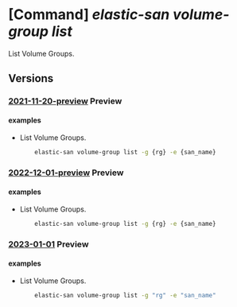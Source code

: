 # [Command] _elastic-san volume-group list_

List Volume Groups.

## Versions

### [2021-11-20-preview](/Resources/mgmt-plane/L3N1YnNjcmlwdGlvbnMve30vcmVzb3VyY2Vncm91cHMve30vcHJvdmlkZXJzL21pY3Jvc29mdC5lbGFzdGljc2FuL2VsYXN0aWNzYW5zL3t9L3ZvbHVtZWdyb3Vwcw==/2021-11-20-preview.xml) **Preview**

<!-- mgmt-plane /subscriptions/{}/resourcegroups/{}/providers/microsoft.elasticsan/elasticsans/{}/volumegroups 2021-11-20-preview -->

#### examples

- List Volume Groups.
    ```bash
        elastic-san volume-group list -g {rg} -e {san_name}
    ```

### [2022-12-01-preview](/Resources/mgmt-plane/L3N1YnNjcmlwdGlvbnMve30vcmVzb3VyY2Vncm91cHMve30vcHJvdmlkZXJzL21pY3Jvc29mdC5lbGFzdGljc2FuL2VsYXN0aWNzYW5zL3t9L3ZvbHVtZWdyb3Vwcw==/2022-12-01-preview.xml) **Preview**

<!-- mgmt-plane /subscriptions/{}/resourcegroups/{}/providers/microsoft.elasticsan/elasticsans/{}/volumegroups 2022-12-01-preview -->

#### examples

- List Volume Groups.
    ```bash
        elastic-san volume-group list -g {rg} -e {san_name}
    ```

### [2023-01-01](/Resources/mgmt-plane/L3N1YnNjcmlwdGlvbnMve30vcmVzb3VyY2Vncm91cHMve30vcHJvdmlkZXJzL21pY3Jvc29mdC5lbGFzdGljc2FuL2VsYXN0aWNzYW5zL3t9L3ZvbHVtZWdyb3Vwcw==/2023-01-01.xml) **Preview**

<!-- mgmt-plane /subscriptions/{}/resourcegroups/{}/providers/microsoft.elasticsan/elasticsans/{}/volumegroups 2023-01-01 -->

#### examples

- List Volume Groups.
    ```bash
        elastic-san volume-group list -g "rg" -e "san_name"
    ```
